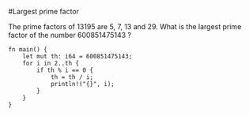 #Largest prime factor

The prime factors of 13195 are 5, 7, 13 and 29.
What is the largest prime factor of the number 600851475143 ?


    fn main() {
        let mut th: i64 = 600851475143;
        for i in 2..th {
            if th % i == 0 {
                th = th / i;
                println!("{}", i);
            }
        }
    }
